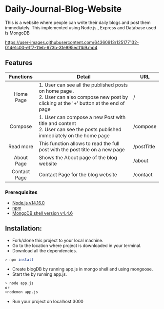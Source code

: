 # Daily-Journal-Blog-Website

This is a website where people can write their daily blogs and post them immediately.
This implemented using Node.js , Express and Database used is MongoDB


https://user-images.githubusercontent.com/64360913/125177132-014e1c00-e1f7-11eb-973b-31e895ec11b9.mp4



## Features

| Functions              | Detail                                            | URL                         |
| :--------------------: | ------------------------------------------------- | --------------------------- |
| Home Page | 1. User can see all the published posts on home page .<br>2. User can also compose new post by clicking at the '+' button at the end of page| / |
| Compose | 1. User can compose a new Post with title and content <br>2. User can see the posts published immediately on the home page |/compose |
| Read more | This function allows to read the full post with the post title on a new page |/postTitle |
| About Page | Shows the About page of the blog website |/about |
| Contact Page | Contact Page for the blog website |/contact |

### Prerequisites

- [Node.js v14.16.0](https://nodejs.org/en/download/)
- [npm](https://www.npmjs.com/get-npm)
- [MongoDB shell version v4.4.6](https://www.mongodb.com/)

## Installation:
* Fork/clone this project to your local machine.
* Go to the location where project is downloaded in your terminal.
* Download all the dependencies.
```bash
> npm install
```
* Create blogDB by running app.js in mongo shell and using mongoose.
* Start the by running app.js.
```bash
> node app.js
or
>nodemon app.js
```
* Run your project on localhost:3000
